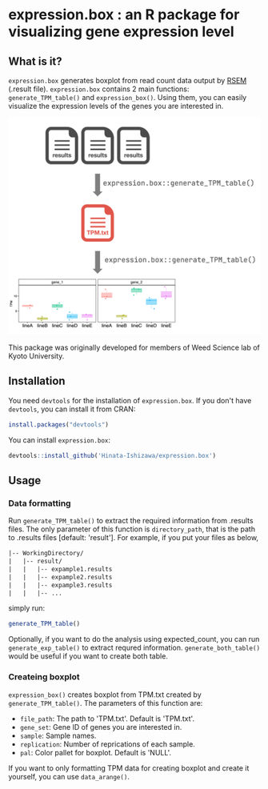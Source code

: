 # expression.box : an R package for visualizing gene expression level

## What is it?
`expression.box` generates boxplot from read count data output by [RSEM](https://github.com/deweylab/RSEM) (.result file).
`expression.box` contains 2 main functions: `generate_TPM_table()` and `expression_box()`.
Using them, you can easily visualize the expression levels of the genes you are interested in.

<img src="image/overall.png" alt="what this package can do" width=700>

This package was originally developed for members of Weed Science lab of Kyoto University.

## Installation
You need `devtools` for the installation of `expression.box`.
If you don't have `devtools`, you can install it from CRAN:

```R
install.packages("devtools")
```

You can install `expression.box`:

```R
devtools::install_github('Hinata-Ishizawa/expression.box')
```

## Usage
### Data formatting
Run `generate_TPM_table()` to extract the required information from .results files. The only parameter of this function is `directory_path`, that is the path to .results files [default: 'result'].
For example, if you put your files as below,

```
|-- WorkingDirectory/
|   |-- result/
|   |   |-- expample1.results
|   |   |-- expample2.results
|   |   |-- expample3.results
|   |   |-- ...
```

simply run:

```R
generate_TPM_table()
```

Optionally, if you want to do the analysis using expected_count, you can run `generate_exp_table()` to extract requred information. 
`generate_both_table()` would be useful if you want to create both table.

### Createing boxplot
`expression_box()` creates boxplot from TPM.txt created by `generate_TPM_table()`. The parameters of this function are:
- `file_path`: The path to 'TPM.txt'. Default is 'TPM.txt'.
- `gene_set`: Gene ID of genes you are interested in.
- `sample`: Sample names.
- `replication`: Number of reprications of each sample.
- `pal`: Color pallet for boxplot. Default is 'NULL'.

If you want to only formatting TPM data for creating boxplot and create it yourself, you can use `data_arange()`.

